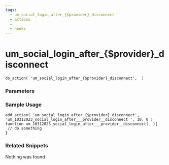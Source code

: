 ```yaml
---
tags: 
  - um_social_login_after_{$provider}_disconnect
  - actions
  - 
  - hooks
---
```

# um\_social\_login\_after\_{$provider}\_disconnect

``` php:no-line-numbers
do_action( 'um_social_login_after_{$provider}_disconnect',  )
```
<div class='hook-sep'></div>

### Parameters

<div class='hook-sep'></div>



### Sample Usage

``` php:no-line-numbers
add_action( 'um_social_login_after_{$provider}_disconnect', 'um_10312023_social_login_after___provider__disconnect ', 10, 0 )
function um_10312023_social_login_after___provider__disconnect(  ){
 // do something
}
```
<div class='hook-sep'></div>



### Related Snippets

Nothing was found

